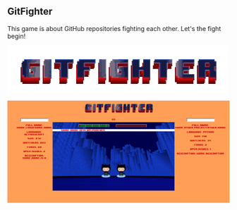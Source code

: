 ## GitFighter

This game is about GitHub repositories fighting each other.
Let's the fight begin!

<img src="https://github.com/railla/game-off-2012/raw/master/static/logo_.png"/>

<img src="https://github.com/railla/game-off-2012/raw/master/static/scr.png"/>
